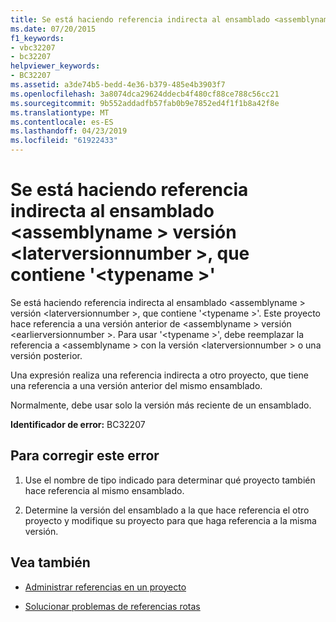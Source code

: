 ```yaml
---
title: Se está haciendo referencia indirecta al ensamblado <assemblyname> versión <laterversionnumber>, que contiene '<typename>'
ms.date: 07/20/2015
f1_keywords:
- vbc32207
- bc32207
helpviewer_keywords:
- BC32207
ms.assetid: a3de74b5-bedd-4e36-b379-485e4b3903f7
ms.openlocfilehash: 3a8074dca29624ddecb4f480cf88ce788c56cc21
ms.sourcegitcommit: 9b552addadfb57fab0b9e7852ed4f1f1b8a42f8e
ms.translationtype: MT
ms.contentlocale: es-ES
ms.lasthandoff: 04/23/2019
ms.locfileid: "61922433"
---
```

# <a name="indirect-reference-is-being-made-to-assembly-assemblyname-version-laterversionnumber-which-contains-typename"></a>Se está haciendo referencia indirecta al ensamblado \<assemblyname > versión \<laterversionnumber >, que contiene '\<typename >'
Se está haciendo referencia indirecta al ensamblado \<assemblyname > versión \<laterversionnumber >, que contiene '\<typename >'. Este proyecto hace referencia a una versión anterior de \<assemblyname > versión \<earlierversionnumber >. Para usar '\<typename >', debe reemplazar la referencia a \<assemblyname > con la versión \<laterversionnumber > o una versión posterior.  
  
 Una expresión realiza una referencia indirecta a otro proyecto, que tiene una referencia a una versión anterior del mismo ensamblado.  
  
 Normalmente, debe usar solo la versión más reciente de un ensamblado.  
  
 **Identificador de error:** BC32207  
  
## <a name="to-correct-this-error"></a>Para corregir este error  
  
1. Use el nombre de tipo indicado para determinar qué proyecto también hace referencia al mismo ensamblado.  
  
2. Determine la versión del ensamblado a la que hace referencia el otro proyecto y modifique su proyecto para que haga referencia a la misma versión.  
  
## <a name="see-also"></a>Vea también

- [Administrar referencias en un proyecto](/visualstudio/ide/managing-references-in-a-project)

- [Solucionar problemas de referencias rotas](/visualstudio/ide/troubleshooting-broken-references)
